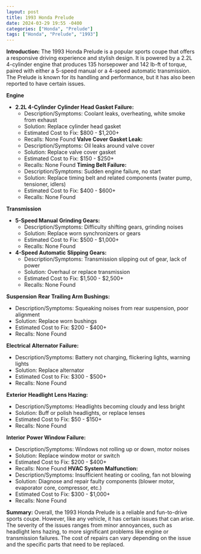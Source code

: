 ```yaml
---
layout: post
title: 1993 Honda Prelude
date: 2024-03-29 19:55 -0400
categories: ["Honda", "Prelude"]
tags: ["Honda", "Prelude", "1993"]
---
```

**Introduction:**
The 1993 Honda Prelude is a popular sports coupe that offers a responsive driving experience and stylish design. It is powered by a 2.2L 4-cylinder engine that produces 135 horsepower and 142 lb-ft of torque, paired with either a 5-speed manual or a 4-speed automatic transmission. The Prelude is known for its handling and performance, but it has also been reported to have certain issues.

**Engine**
- **2.2L 4-Cylinder**
 **Cylinder Head Gasket Failure:**
  * Description/Symptoms: Coolant leaks, overheating, white smoke from exhaust
  * Solution: Replace cylinder head gasket
  * Estimated Cost to Fix: $800 - $1,200+
  * Recalls: None Found
 **Valve Cover Gasket Leak:**
  * Description/Symptoms: Oil leaks around valve cover
  * Solution: Replace valve cover gasket
  * Estimated Cost to Fix: $150 - $250+
  * Recalls: None Found
 **Timing Belt Failure:**
  * Description/Symptoms: Sudden engine failure, no start
  * Solution: Replace timing belt and related components (water pump, tensioner, idlers)
  * Estimated Cost to Fix: $400 - $600+
  * Recalls: None Found

**Transmission**
- **5-Speed Manual**
 **Grinding Gears:**
  * Description/Symptoms: Difficulty shifting gears, grinding noises
  * Solution: Replace worn synchronizers or gears
  * Estimated Cost to Fix: $500 - $1,000+
  * Recalls: None Found
- **4-Speed Automatic**
 **Slipping Gears:**
  * Description/Symptoms: Transmission slipping out of gear, lack of power
  * Solution: Overhaul or replace transmission
  * Estimated Cost to Fix: $1,500 - $2,500+
  * Recalls: None Found

**Suspension**
 **Rear Trailing Arm Bushings:**
  * Description/Symptoms: Squeaking noises from rear suspension, poor alignment
  * Solution: Replace worn bushings
  * Estimated Cost to Fix: $200 - $400+
  * Recalls: None Found

**Electrical**
 **Alternator Failure:**
  * Description/Symptoms: Battery not charging, flickering lights, warning lights
  * Solution: Replace alternator
  * Estimated Cost to Fix: $300 - $500+
  * Recalls: None Found

**Exterior**
 **Headlight Lens Hazing:**
  * Description/Symptoms: Headlights becoming cloudy and less bright
  * Solution: Buff or polish headlights, or replace lenses
  * Estimated Cost to Fix: $50 - $150+
  * Recalls: None Found

**Interior**
 **Power Window Failure:**
  * Description/Symptoms: Windows not rolling up or down, motor noises
  * Solution: Replace window motor or switch
  * Estimated Cost to Fix: $200 - $400+
  * Recalls: None Found
 **HVAC System Malfunction:**
  * Description/Symptoms: Insufficient heating or cooling, fan not blowing
  * Solution: Diagnose and repair faulty components (blower motor, evaporator core, compressor, etc.)
  * Estimated Cost to Fix: $300 - $1,000+
  * Recalls: None Found

**Summary:**
Overall, the 1993 Honda Prelude is a reliable and fun-to-drive sports coupe. However, like any vehicle, it has certain issues that can arise. The severity of the issues ranges from minor annoyances, such as headlight lens hazing, to more significant problems like engine or transmission failures. The cost of repairs can vary depending on the issue and the specific parts that need to be replaced.
